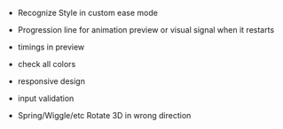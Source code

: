 - Recognize Style in custom ease mode
- Progression line for animation preview or visual signal when it restarts

- timings in preview
- check all colors
- responsive design
- input validation
- Spring/Wiggle/etc Rotate 3D in wrong direction